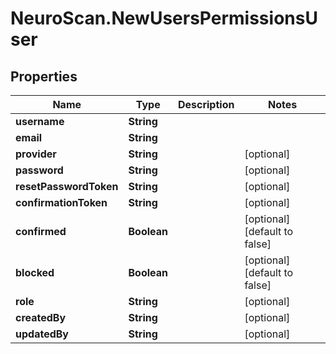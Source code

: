# NeuroScan.NewUsersPermissionsUser

## Properties

Name | Type | Description | Notes
------------ | ------------- | ------------- | -------------
**username** | **String** |  | 
**email** | **String** |  | 
**provider** | **String** |  | [optional] 
**password** | **String** |  | [optional] 
**resetPasswordToken** | **String** |  | [optional] 
**confirmationToken** | **String** |  | [optional] 
**confirmed** | **Boolean** |  | [optional] [default to false]
**blocked** | **Boolean** |  | [optional] [default to false]
**role** | **String** |  | [optional] 
**createdBy** | **String** |  | [optional] 
**updatedBy** | **String** |  | [optional] 


